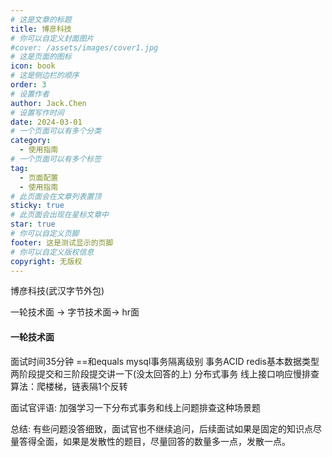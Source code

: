 ```yaml
---
# 这是文章的标题
title: 博彦科技
# 你可以自定义封面图片
#cover: /assets/images/cover1.jpg
# 这是页面的图标
icon: book
# 这是侧边栏的顺序
order: 3
# 设置作者
author: Jack.Chen
# 设置写作时间
date: 2024-03-01
# 一个页面可以有多个分类
category:
  - 使用指南
# 一个页面可以有多个标签
tag:
  - 页面配置
  - 使用指南
# 此页面会在文章列表置顶
sticky: true
# 此页面会出现在星标文章中
star: true
# 你可以自定义页脚
footer: 这是测试显示的页脚
# 你可以自定义版权信息
copyright: 无版权
---
```


博彦科技(武汉字节外包)

一轮技术面 -> 字节技术面-> hr面

#### 一轮技术面



面试时间35分钟
		==和equals
		mysql事务隔离级别
		事务ACID
		redis基本数据类型
		两阶段提交和三阶段提交讲一下(没太回答的上)
		分布式事务
		线上接口响应慢排查
		算法：爬楼梯，链表隔1个反转

面试官评语: 加强学习一下分布式事务和线上问题排查这种场景题

总结: 有些问题没答细致，面试官也不继续追问，后续面试如果是固定的知识点尽量答得全面，如果是发散性的题目，尽量回答的数量多一点，发散一点。

